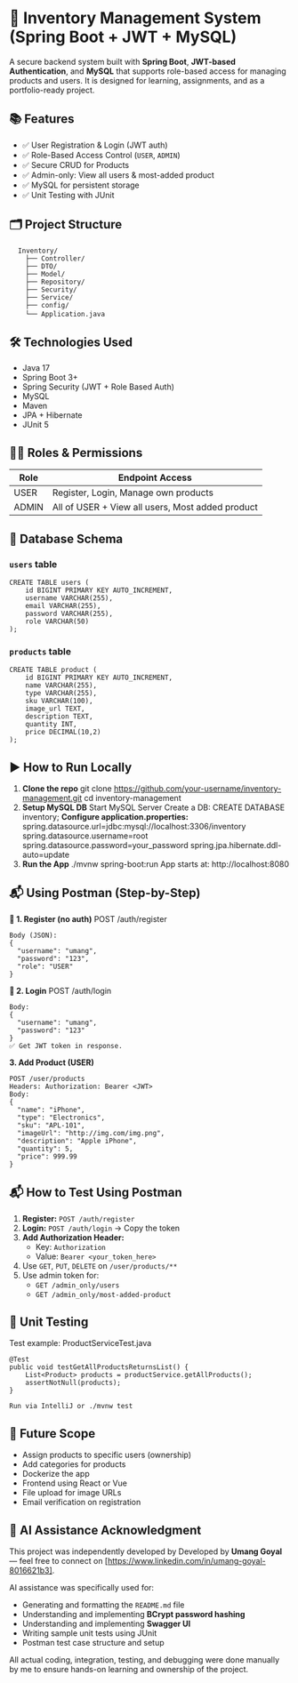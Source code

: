 # 🧾 Inventory Management System (Spring Boot + JWT + MySQL)

A secure backend system built with **Spring Boot**, **JWT-based Authentication**, and **MySQL** that supports role-based access for managing products and users. 
It is designed for learning, assignments, and as a portfolio-ready project.

## 📚 Features

- ✅ User Registration & Login (JWT auth)
- ✅ Role-Based Access Control (`USER`, `ADMIN`)
- ✅ Secure CRUD for Products
- ✅ Admin-only: View all users & most-added product
- ✅ MySQL for persistent storage
- ✅ Unit Testing with JUnit

## 🗂️ Project Structure
<pre> <code> Inventory/ 
    ├── Controller/
    ├── DTO/ 
    ├── Model/ 
    ├── Repository/ 
    ├── Security/ 
    ├── Service/ 
    ├── config/ 
    └── Application.java </code> </pre>


## 🛠️ Technologies Used

- Java 17
- Spring Boot 3+
- Spring Security (JWT + Role Based Auth)
- MySQL
- Maven
- JPA + Hibernate
- JUnit 5


## 🧑‍💻 Roles & Permissions

| Role   | Endpoint Access |
|--------|------------------|
| USER   | Register, Login, Manage own products |
| ADMIN  | All of USER + View all users, Most added product |

## 💽 Database Schema

### `users` table
```
CREATE TABLE users (
    id BIGINT PRIMARY KEY AUTO_INCREMENT,
    username VARCHAR(255),
    email VARCHAR(255),
    password VARCHAR(255),
    role VARCHAR(50)
);
```
### `products` table
```
CREATE TABLE product (
    id BIGINT PRIMARY KEY AUTO_INCREMENT,
    name VARCHAR(255),
    type VARCHAR(255),
    sku VARCHAR(100),
    image_url TEXT,
    description TEXT,
    quantity INT,
    price DECIMAL(10,2)
);
```

## ▶️ How to Run Locally

1. **Clone the repo**
   git clone https://github.com/your-username/inventory-management.git
   cd inventory-management
2. **Setup MySQL DB**
   Start MySQL Server
   Create a DB: CREATE DATABASE inventory;
   **Configure application.properties:**
   spring.datasource.url=jdbc:mysql://localhost:3306/inventory
   spring.datasource.username=root
   spring.datasource.password=your_password
   spring.jpa.hibernate.ddl-auto=update
3. **Run the App**
   ./mvnw spring-boot:run
   App starts at: http://localhost:8080

## 📬 **Using Postman (Step-by-Step)**

**🔐 1. Register (no auth)**
POST /auth/register
```
Body (JSON):
{
  "username": "umang",
  "password": "123",
  "role": "USER"
}
```

**🔑 2. Login**
POST /auth/login

```
Body:
{
  "username": "umang",
  "password": "123"
}
✅ Get JWT token in response.
```


**3. Add Product (USER)**
```
POST /user/products
Headers: Authorization: Bearer <JWT>
Body:
{
  "name": "iPhone",
  "type": "Electronics",
  "sku": "APL-101",
  "imageUrl": "http://img.com/img.png",
  "description": "Apple iPhone",
  "quantity": 5,
  "price": 999.99
}
```
## 📬 How to Test Using Postman

1. **Register:** `POST /auth/register`
2. **Login:** `POST /auth/login` → Copy the token
3. **Add Authorization Header:**
   - Key: `Authorization`
   - Value: `Bearer <your_token_here>`
4. Use `GET`, `PUT`, `DELETE` on `/user/products/**`
5. Use admin token for:
   - `GET /admin_only/users`
   - `GET /admin_only/most-added-product`

## **🧪 Unit Testing**
Test example: ProductServiceTest.java
```
@Test
public void testGetAllProductsReturnsList() {
    List<Product> products = productService.getAllProducts();
    assertNotNull(products);
}

Run via IntelliJ or ./mvnw test
```

## **🚀 Future Scope**
 - Assign products to specific users (ownership)
 - Add categories for products
 - Dockerize the app
 - Frontend using React or Vue
 - File upload for image URLs
 - Email verification on registration

## 🤖 AI Assistance Acknowledgment

This project was independently developed by Developed by **Umang Goyal** — feel free to connect on [https://www.linkedin.com/in/umang-goyal-8016621b3].

AI assistance was specifically used for:

- Generating and formatting the `README.md` file
- Understanding and implementing **BCrypt password hashing**
- Understanding and implementing **Swagger UI**
- Writing sample unit tests using JUnit
- Postman test case structure and setup

All actual coding, integration, testing, and debugging were done manually by me to ensure hands-on learning and ownership of the project.
